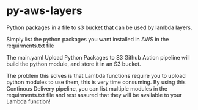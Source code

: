 # py-aws-layers
Python packages in a file to s3 bucket that can be used by lambda layers.

Simply list the python packages you want installed in AWS in the requirments.txt file

The main.yaml Upload Python Packages to S3 Github Action pipeline will build the python module, and store it in an S3 bucket. 

The problem this solves is that Lambda functions require you to upload python modules to use them, this is very time consuming. By using this Continous Delivery pipeline, you can list multiple modules in the requirments.txt file and rest assured that they will be available to your Lambda function!
